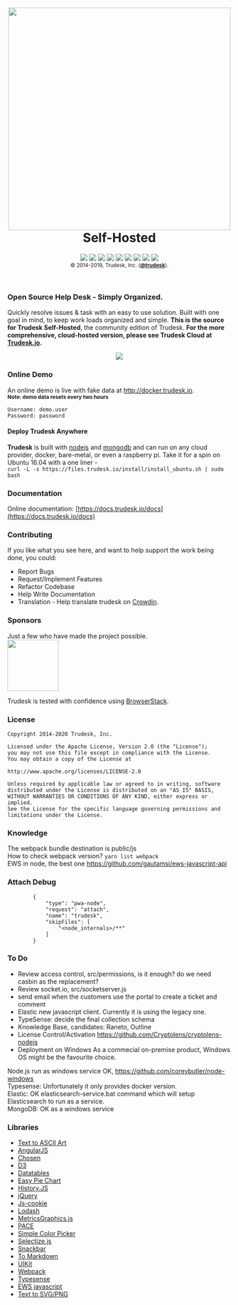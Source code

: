 <h1 align="center">
<a href="http://trudesk.io"><img src="http://trudesk.io/TD_Black.png" width="500" /></a>
<br />Self-Hosted
</h1>
<p align="center">
<a href="https://api.codacy.com/project/badge/Grade/7b3acb53c33b4a40bb32da109bbdd1a9"><img src="https://img.shields.io/codacy/grade/7b3acb53c33b4a40bb32da109bbdd1a9/develop.svg?style=flat-square" /></a>
<a href="https://standarsjs.com"><img src="https://img.shields.io/badge/code_style-standard-brightgreen.svg?style=flat-square" /></a>
<img src="https://img.shields.io/circleci/token/ad7d2d066a75685a15c8e2fd08bd75e53b18fbb7/project/github/polonel/trudesk/develop.svg?style=flat-square" />
<a href="http://hits.dwyl.io/polonel/trudesk"><img src="http://hits.dwyl.io/polonel/trudesk.svg" /></a>
<a href="https://forum.trudesk.io"><img src="https://img.shields.io/discourse/https/forum.trudesk.io/topics.svg?style=flat-square" /></a>
<a title="Crowdin" target="_blank" href="https://crowdin.com/project/trudesk"><img src="https://d322cqt584bo4o.cloudfront.net/trudesk/localized.svg?style=flat-square"></a>
<a href="https://github.com/polonel/trudesk/blob/master/LICENSE"><img src="https://img.shields.io/badge/license-APACHE%202-green.svg?style=flat-square" /></a>
<a href="https://github.com/polonel/trudesk/releases"><img src="https://img.shields.io/github/release/polonel/trudesk.svg?style=flat-square" /></a>
<a href="http://trudesk.io/docs"><img src="https://img.shields.io/badge/documentation-click%20to%20read-blue.svg?style=flat-square" /></a>
<br />
<sub>© 2014-2019, Trudesk, Inc. (<b><a href="https://trudesk.io">@trudesk</a></b>).</sub>
</p>
<br />

### Open Source Help Desk - Simply Organized.
Quickly resolve issues & task with an easy to use solution. Built with one goal in mind, to keep work loads organized and simple. **This is the source for Trudesk Self-Hosted**, the community edition of Trudesk. **For the more comprehensive, cloud-hosted version, please see Trudesk Cloud at <a href="http://trudesk.io">Trudesk.io</a>.**

<p align="center">
    <img src="https://files.trudesk.io/hero-td-right.png" />
</p>

### Online Demo
An online demo is live with fake data at <a href="http://docker.trudesk.io">http://docker.trudesk.io</a>. <br />
<sub>**Note: demo data resets every two hours**<sub>
``` text
Username: demo.user
Password: password
```

#### Deploy Trudesk Anywhere
**Trudesk** is built with <a href="https://nodejs.org">nodejs</a> and <a href="https://mongodb.org">mongodb</a> and can run on any cloud provider, docker, bare-metal, or even a raspberry pi.
Take it for a spin on Ubuntu 16.04 with a one liner - <br />`curl -L -s https://files.trudesk.io/install/install_ubuntu.sh | sudo bash`

### Documentation
Online documentation: [https://docs.trudesk.io/docs](https://docs.trudesk.io/docs)

### Contributing
If you like what you see here, and want to help support the work being done, you could:
+ Report Bugs
+ Request/Implement Features
+ Refactor Codebase
+ Help Write Documentation
+ Translation - Help translate trudesk on [Crowdin](https://crwd.in/trudesk).

### Sponsors
Just a few who have made the project possible.
<br />
<a href="https://www.browserstack.com"><img src="https://files.trudesk.io/browserstack-logo-600x315.png" width="115" /></a>

Trudesk is tested with confidence using [BrowserStack](https://browserstack.com).

### License

    Copyright 2014-2020 Trudesk, Inc.
    
    Licensed under the Apache License, Version 2.0 (the "License");
    you may not use this file except in compliance with the License.
    You may obtain a copy of the License at
    
    http://www.apache.org/licenses/LICENSE-2.0
    
    Unless required by applicable law or agreed to in writing, software
    distributed under the License is distributed on an "AS IS" BASIS,
    WITHOUT WARRANTIES OR CONDITIONS OF ANY KIND, either express or implied.
    See the License for the specific language governing permissions and
    limitations under the License.

### Knowledge

The webpack bundle destination is public/js  
How to check webpack version? `yarn list webpack`  
EWS in node,  the best one https://github.com/gautamsi/ews-javascript-api   

### Attach Debug

```
        {
            "type": "pwa-node",
            "request": "attach",
            "name": "trudesk",
            "skipFiles": [
                "<node_internals>/**"
            ]
        }
```

### To Do
- Review access control, src/permissions, is it enough? do we need casbin as the replacement?
- Review socket.io, src/socketserver.js
- send email when the customers use the portal to create a ticket and comment
- Elastic new javascript client. Currently it is using the legacy one.
- TypeSense: decide the final collection schema
- Knowledge Base, candidates: Raneto, Outline
- License Control/Activation https://github.com/Cryptolens/cryptolens-nodejs
- Deployment on Windows
As a commecial on-premise product, Windows OS might be the favourite choice.

Node.js run as windows service OK, https://github.com/coreybutler/node-windows  
Typesense: Unfortunately it only provides docker version.  
Elastic: OK elasticsearch-service.bat command which will setup Elasticsearch to run as a service.  
MongoDB: OK as a windows service

### Libraries

- [Text to ASCII Art](https://patorjk.com/software/taag/#p=display&f=Big%20Money-nw&t=nanodesk)
- [AngularJS](https://angularjs.org/)
- [Chosen](https://harvesthq.github.io/chosen/)
- [D3](https://d3js.org/)
- [Datatables](https://www.datatables.net/)
- [Easy Pie Chart](https://rendro.github.io/easy-pie-chart/)
- [History.JS](https://github.com/browserstate/history.js/)
- [jQuery](https://jquery.com/)
- [Js-cookie](https://github.com/js-cookie/js-cookie)
- [Lodash](http://lodash.com/)
- [MetricsGraphics.js](http://metricsgraphicsjs.org/)
- [PACE](http://github.hubspot.com/pace/docs/welcome/)
- [Simple Color Picker](https://github.com/tkrotoff/jquery-simplecolorpicker)
- [Selectize.js](http://selectize.github.io/selectize.js/)
- [Snackbar](http://www.polonel.com/snackbar)
- [To Markdown](https://github.com/domchristie/to-markdown)
- [UIKit](http://getuikit.com)
- [Webpack](https://webpack.github.io/)
- [Typesense](https://github.com/typesense/typesense)
- [EWS javascript](https://github.com/gautamsi/ews-javascript-api)
- [Text to SVG/PNG](https://maketext.io/)


